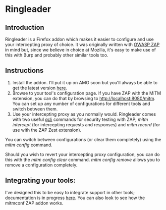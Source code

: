 Ringleader
==========

Introduction
------------

Ringleader is a Firefox addon which makes it easier to configure and use
your intercepting proxy of choice. It was originally written with [OWASP
ZAP](https://www.owasp.org/index.php/OWASP_Zed_Attack_Proxy_Project) in mind
but, since we believe in choice at Mozilla, it's easy to make use of this with
Burp and probably other similar tools too.

Instructions
------------
1. Install the addon. I'll put it up on AMO soon but you'll always be able
   to get the latest version
   [here](https://github.com/mozmark/ringleader/blob/master/ringleader.xpi).
2. Browse to your tool's configuration page. If you have ZAP with the MiTM
   extension, you can do that by browsing to <http://localhost:8080/mitm>.
   You can set up any number of configurations for different tools and switch
   between them.
3. Use your intercepting proxy as you normally would. Ringleader comes
   with two useful [gcli](https://hacks.mozilla.org/2012/08/new-firefox-command-line-helps-you-develop-faster/)
   commands for security testing with ZAP; *mitm intercept* (for intercepting
   requests and responses) and *mitm record* (for use with the ZAP Zest
   extension).

You can switch between configurations (or clear them completely) using the
*mitm config* command.

Should you wish to revert your intercepting proxy configuration, you can do
this with the *mitm config clear* command. *mitm config remove* allows you to
remove a configuration completely.

Integrating your tools:
------------------------
I've designed this to be easy to integrate support in other tools; documentation is in progress [here](https://github.com/mozmark/ringleader/blob/master/doc/main.md). You can also look to see how the mitmconf ZAP addon works.
